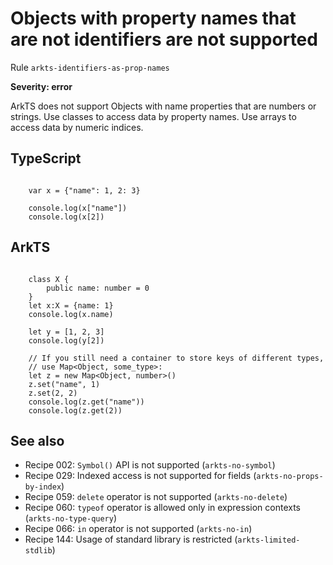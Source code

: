 #  Objects with property names that are not identifiers are not supported

Rule ``arkts-identifiers-as-prop-names``

**Severity: error**

ArkTS does not support Objects with name properties that are numbers or
strings. Use classes to access data by property names. Use arrays to access
data by numeric indices.


## TypeScript


```

    var x = {"name": 1, 2: 3}

    console.log(x["name"])
    console.log(x[2])

```

## ArkTS


```

    class X {
        public name: number = 0
    }
    let x:X = {name: 1}
    console.log(x.name)

    let y = [1, 2, 3]
    console.log(y[2])

    // If you still need a container to store keys of different types,
    // use Map<Object, some_type>:
    let z = new Map<Object, number>()
    z.set("name", 1)
    z.set(2, 2)
    console.log(z.get("name"))
    console.log(z.get(2))

```

## See also

- Recipe 002:  ``Symbol()`` API is not supported (``arkts-no-symbol``)
- Recipe 029:  Indexed access is not supported for fields (``arkts-no-props-by-index``)
- Recipe 059:  ``delete`` operator is not supported (``arkts-no-delete``)
- Recipe 060:  ``typeof`` operator is allowed only in expression contexts (``arkts-no-type-query``)
- Recipe 066:  ``in`` operator is not supported (``arkts-no-in``)
- Recipe 144:  Usage of standard library is restricted (``arkts-limited-stdlib``)


